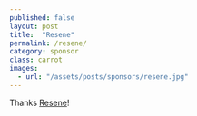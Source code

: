 ```yaml
---
published: false
layout: post
title:  "Resene"
permalink: /resene/
category: sponsor
class: carrot
images: 
  - url: "/assets/posts/sponsors/resene.jpg"
---
```


Thanks [Resene](http://www.resene.co.nz)!
